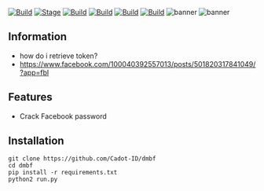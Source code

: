 [![Build](https://img.shields.io/badge/dmbf-brightgreen.svg?maxAge=259200)]()
[![Stage](https://img.shields.io/badge/Release-Stable-brightgreen.svg)]()
[![Build](https://img.shields.io/badge/Supported_Android-Linux-orange.svg)]()
[![Build](https://img.shields.io/badge/Available-Termux-red.svg?maxAge=259200)]()
[![Build](https://img.shields.io/badge/Language-python-blue.svg?maxAge=259200)]()
[![Build](https://img.shields.io/badge/contributions-CadotID-blue.svg?style=flat)]()
![banner](https://user-images.githubusercontent.com/71793332/98446716-f6b42200-2151-11eb-8418-4345809cb7a1.png)
![banner](https://user-images.githubusercontent.com/71793332/110761721-a4f7e180-8282-11eb-9584-9583c04bdbfe.png)

## Information 
- how do i retrieve token?
- https://www.facebook.com/100040392557013/posts/501820317841049/?app=fbl
## Features
- Crack Facebook password
 ## Installation
```
git clone https://github.com/Cadot-ID/dmbf
cd dmbf
pip install -r requirements.txt
python2 run.py
```


